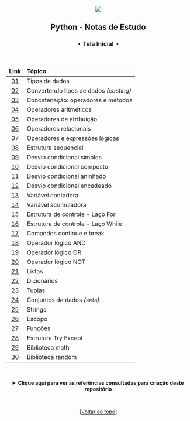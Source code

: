 <div align="center">
	<img src="./assets/python.png">
	<h2>Python - Notas de Estudo</h2>
	<h3>⬝&nbsp; Tela Inicial &nbsp;⬝</h3>
&nbsp;
&nbsp;	

Link  | Tópico
:---: | :---
[01](https://github.com/michelelozada/Python-Study-Notes/blob/main/files/01-tipos-de-dados.md) | Tipos de dados   
[02](https://github.com/michelelozada/Python-Study-Notes/blob/main/files/02-convertendo-tipos-de-dados.md) | Convertendo tipos de dados *(casting)* 
[03](https://github.com/michelelozada/Python-Study-Notes/blob/main/files/03-concatenacao-operadores-metodos.md) | Concatenação: operadores e métodos   
[04](https://github.com/michelelozada/Python-Study-Notes/blob/main/files/04-operadores-aritmeticos.md) | Operadores aritméticos   
[05](https://github.com/michelelozada/Python-Study-Notes/blob/main/files/05-operadores-atribuicao.md) | Operadores de atribuição   
[06](https://github.com/michelelozada/Python-Study-Notes/blob/main/files/06-operadores-relacionais.md) | Operadores relacionais   
[07](https://github.com/michelelozada/Python-Study-Notes/blob/main/files/07-operadores-logicos.md) | Operadores e expressões lógicas   
[08](https://github.com/michelelozada/Python-Study-Notes/blob/main/files/08-estrutura-sequencial.md) | Estrutura sequencial   
[09](https://github.com/michelelozada/Python-Study-Notes/blob/main/files/09-desvio-condicional-simples.md) | Desvio condicional simples   
[10](https://github.com/michelelozada/Python-Study-Notes/blob/main/files/10-desvio-condicional-composto.md) | Desvio condicional composto  
[11](https://github.com/michelelozada/Python-Study-Notes/blob/main/files/11-desvio-condicional-aninhado.md) | Desvio condicional aninhado  
[12](https://github.com/michelelozada/Python-Study-Notes/blob/main/files/12-desvio-condicional-encadeado.md) | Desvio condicional encadeado   
[13](https://github.com/michelelozada/Python-Study-Notes/blob/main/files/13-variavel-contadora.md) | Variável contadora   
[14](https://github.com/michelelozada/Python-Study-Notes/blob/main/files/14-variavel-acumuladora.md) | Variável acumuladora   
[15](https://github.com/michelelozada/Python-Study-Notes/blob/main/files/15-laco-for.md) | Estrutura de controle - Laço For  
[16](https://github.com/michelelozada/Python-Study-Notes/blob/main/files/16-laco-while.md) | Estrutura de controle - Laço While  
[17](https://github.com/michelelozada/Python-Study-Notes/blob/main/files/17-continue-e-break.md) | Comandos continue e break  
[18](https://github.com/michelelozada/Python-Study-Notes/blob/main/files/18-operador-logico-and.md) | Operador lógico AND   
[19](https://github.com/michelelozada/Python-Study-Notes/blob/main/files/19-operador-logico-or.md) | Operador lógico OR  
[20](https://github.com/michelelozada/Python-Study-Notes/blob/main/files/20-operador-logico-not.md) | Operador lógico NOT 
[21](https://github.com/michelelozada/Python-Study-Notes/blob/main/files/21-listas.md) | Listas   
[22](https://github.com/michelelozada/Python-Study-Notes/blob/main/files/22-dicionarios.md) | Dicionários   
[23](https://github.com/michelelozada/Python-Study-Notes/blob/main/files/23-tuplas.md) | Tuplas
[24](https://github.com/michelelozada/Python-Study-Notes/blob/main/files/24-conjuntos-de-dados.md) | Conjuntos de dados *(sets)*  
[25](https://github.com/michelelozada/Python-Study-Notes/blob/main/files/25-strings.md) | Strings  
[26](https://github.com/michelelozada/Python-Study-Notes/blob/main/files/26-escopo.md) | Escopo  
[27](https://github.com/michelelozada/Python-Study-Notes/blob/main/files/27-funcoes.md) | Funções  
[28](https://github.com/michelelozada/Python-Study-Notes/blob/main/files/28-try-except.md) | Estrutura Try Except   
[29](https://github.com/michelelozada/Python-Study-Notes/blob/main/files/29-biblioteca-math.md) | Biblioteca math  
[30](https://github.com/michelelozada/Python-Study-Notes/blob/main/files/30-biblioteca-random.md) | Biblioteca random  

&nbsp;   

 <details>
 <summary><strong>Clique aqui para ver as referências consultadas para criação deste repositório</strong></summary>

  &nbsp;
  &nbsp;   
  [Documentação do Python](https://www.python.org/)   
  </details>

&nbsp;    

[[Voltar ao topo]](https://github.com/michelelozada/Python-Study-Notes#python---notas-de-estudo)
</div>